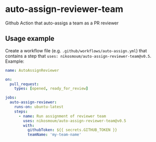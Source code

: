 # auto-assign-reviewer-team
Github Action that auto-assigs a team as a PR reviewer

## Usage example

Create a workflow file (e.g. `.github/workflows/auto-assign.yml`) that contains a step that `uses: nikosmoum/auto-assign-reviewer-team@v0.5`. Example:

```yaml
name: AutoAssignReviewer

on:
  pull_request:
    types: [opened, ready_for_review]

jobs:
  auto-assign-reviewer:
    runs-on: ubuntu-latest
    steps:
      - name: Run assignment of reviewer team
        uses: nikosmoum/auto-assign-reviewer-team@v0.5
        with:
          githubToken: ${{ secrets.GITHUB_TOKEN }}
          teamName: 'my-team-name'
```

